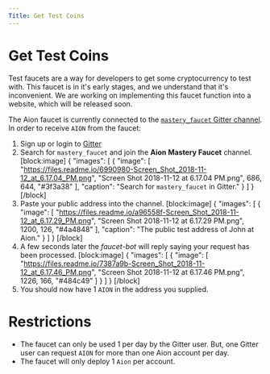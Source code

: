 ```yaml
---
Title: Get Test Coins
---
```


# Get Test Coins

Test faucets are a way for developers to get some cryptocurrency to test with. This faucet is in it's early stages, and we understand that it's inconvenient. We are working on implementing this faucet function into a website, which will be released soon.

The Aion faucet is currently connected to the [`mastery_faucet` Gitter channel](https://gitter.im/aionnetwork/mastery_faucet). In order to receive `AION` from the faucet:

1. Sign up or login to [Gitter](https://gitter.im/)
2. Search for `mastery_faucet` and join the **Aion Mastery Faucet** channel.
[block:image]
{
  "images": [
    {
      "image": [
        "https://files.readme.io/6990980-Screen_Shot_2018-11-12_at_6.17.04_PM.png",
        "Screen Shot 2018-11-12 at 6.17.04 PM.png",
        686,
        644,
        "#3f3a38"
      ],
      "caption": "Search for `mastery_faucet` in Gitter."
    }
  ]
}
[/block]
3. Paste your public address into the channel.
[block:image]
{
  "images": [
    {
      "image": [
        "https://files.readme.io/a96558f-Screen_Shot_2018-11-12_at_6.17.29_PM.png",
        "Screen Shot 2018-11-12 at 6.17.29 PM.png",
        1200,
        126,
        "#4a4848"
      ],
      "caption": "The public test address of John at Aion."
    }
  ]
}
[/block]
4. A few seconds later the _faucet-bot_ will reply saying your request has been processed.
[block:image]
{
  "images": [
    {
      "image": [
        "https://files.readme.io/7387a9b-Screen_Shot_2018-11-12_at_6.17.46_PM.png",
        "Screen Shot 2018-11-12 at 6.17.46 PM.png",
        1226,
        166,
        "#484c49"
      ]
    }
  ]
}
[/block]
5. You should now have 1 `AION` in the address you supplied.

# Restrictions

- The faucet can only be used 1 per day by the Gitter user. But, one Gitter user can request `AION` for more than one Aion account per day.
- The faucet will only deploy 1 `Aion` per account.
